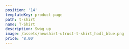 ```yaml
---
position: '14'
templateKey: product-page
path: t-shirt
name: T-Shirt
description: Swag up
image: /assets/newshirt-utrust-t-shirt_hodl_blue.png
price: '8.00'
---
```


